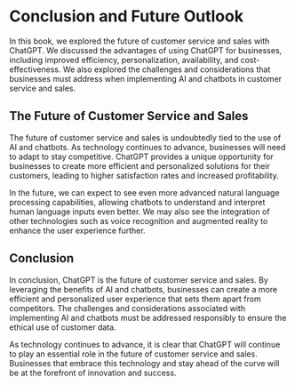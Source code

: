 Conclusion and Future Outlook
===========================================================================================

In this book, we explored the future of customer service and sales with ChatGPT. We discussed the advantages of using ChatGPT for businesses, including improved efficiency, personalization, availability, and cost-effectiveness. We also explored the challenges and considerations that businesses must address when implementing AI and chatbots in customer service and sales.

The Future of Customer Service and Sales
----------------------------------------

The future of customer service and sales is undoubtedly tied to the use of AI and chatbots. As technology continues to advance, businesses will need to adapt to stay competitive. ChatGPT provides a unique opportunity for businesses to create more efficient and personalized solutions for their customers, leading to higher satisfaction rates and increased profitability.

In the future, we can expect to see even more advanced natural language processing capabilities, allowing chatbots to understand and interpret human language inputs even better. We may also see the integration of other technologies such as voice recognition and augmented reality to enhance the user experience further.

Conclusion
----------

In conclusion, ChatGPT is the future of customer service and sales. By leveraging the benefits of AI and chatbots, businesses can create a more efficient and personalized user experience that sets them apart from competitors. The challenges and considerations associated with implementing AI and chatbots must be addressed responsibly to ensure the ethical use of customer data.

As technology continues to advance, it is clear that ChatGPT will continue to play an essential role in the future of customer service and sales. Businesses that embrace this technology and stay ahead of the curve will be at the forefront of innovation and success.
